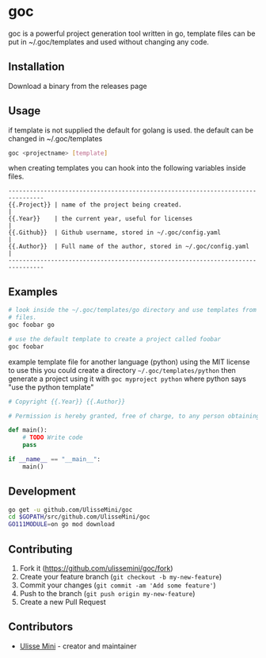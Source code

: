# goc
goc is a powerful project generation tool written in go,
template files can be put in ~/.goc/templates and used without changing any code.

## Installation
Download a binary from the releases page

## Usage
if template is not supplied the default for golang is used.
the default can be changed in ~/.goc/templates
```bash
goc <projectname> [template]
```

when creating templates you can hook into the following variables inside files.
```
--------------------------------------------------------------------------------
{{.Project}} | name of the project being created.                              |
{{.Year}}    | the current year, useful for licenses                           |
{{.Github}}  | Github username, stored in ~/.goc/config.yaml                   |
{{.Author}}  | Full name of the author, stored in ~/.goc/config.yaml           |
--------------------------------------------------------------------------------
```

## Examples
```bash
# look inside the ~/.goc/templates/go directory and use templates from there to create
# files.
goc foobar go
```

```bash
# use the default template to create a project called foobar
goc foobar
```

example template file for another language (python) using the MIT license
to use this you could create a directory `~/.goc/templates/python` then generate
a project using it with `goc myproject python` where python says "use the python template"
```python
# Copyright {{.Year}} {{.Author}}

# Permission is hereby granted, free of charge, to any person obtaining a copy of this software and associated documentation files... (license continues)

def main():
	# TODO Write code
	pass

if __name__ == "__main__":
	main()
```

## Development
```bash
go get -u github.com/UlisseMini/goc
cd $GOPATH/src/github.com/UlisseMini/goc
GO111MODULE=on go mod download
```

## Contributing

1. Fork it (<https://github.com/ulissemini/goc/fork>)
2. Create your feature branch (`git checkout -b my-new-feature`)
3. Commit your changes (`git commit -am 'Add some feature'`)
4. Push to the branch (`git push origin my-new-feature`)
5. Create a new Pull Request

## Contributors

- [Ulisse Mini](https://github.com/UlisseMini) - creator and maintainer

